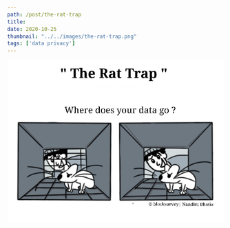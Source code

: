 ```yaml
---
path: /post/the-rat-trap
title:
date: 2020-10-25
thumbnail: "../../images/the-rat-trap.png"
tags: ['data privacy']
---
```


![The Rat Trap](../../images/the-rat-trap.png)